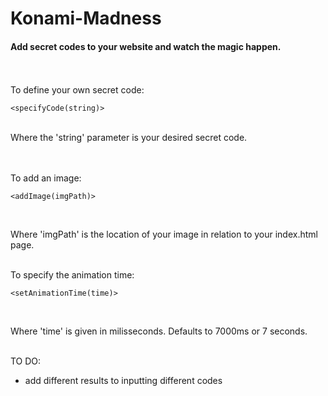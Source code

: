 # Konami-Madness
<h4>Add secret codes to your website and watch the magic happen.</h4>

<br><br>
To define your own secret code: <br>
<pre><code>&lt;specifyCode(string)&gt;
</code></pre> <br> Where the 'string' parameter is your desired secret code. <br>

<br><br>
To add an image: <br>
<pre><code>&lt;addImage(imgPath)&gt;
</code></pre> <br>
Where 'imgPath' is the location of your image in relation to your index.html page. 
<br><br>

To specify the animation time: <br>
<pre><code>&lt;setAnimationTime(time)&gt;
</code></pre> <br>
Where 'time' is given in milisseconds. Defaults to 7000ms or 7 seconds. 
<br><br>

TO DO: 
 - add different results to inputting different codes

